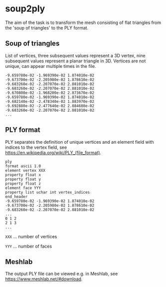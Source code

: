 # soup2ply

The aim of the task is to transform the mesh consisting of flat triangles from the 'soup of triangles' to the PLY format.

## Soup of triangles

List of vertices, three subsequent values represent a 3D vertex, nine subsequent values represent a planar triangle in 3D. Vertices are not unique, can appear multiple times in the file.

```
-9.659780e-02 -1.969390e-02 1.874010e-02
-9.673700e-02 -2.205980e-02 1.878610e-02
-9.683260e-02 -2.207070e-02 2.881010e-02
-9.683260e-02 -2.207070e-02 2.881010e-02
-9.670800e-02 -1.968200e-02 2.873670e-02
-9.659780e-02 -1.969390e-02 1.874010e-02
-9.682140e-02 -2.478340e-02 1.883970e-02
-9.692880e-02 -2.477640e-02 2.884680e-02
-9.683260e-02 -2.207070e-02 2.881010e-02
...
```

## PLY format

PLY separates the definition of unique vertices and an element field with indices to the vertex field, see https://en.wikipedia.org/wiki/PLY_(file_format).

```
ply
format ascii 1.0
element vertex XXX
property float x 
property float y
property float z
element face YYY
property list uchar int vertex_indices
end_header
-9.659780e-02 -1.969390e-02 1.874010e-02
-9.673700e-02 -2.205980e-02 1.878610e-02
-9.683260e-02 -2.207070e-02 2.881010e-02
...
0 1 2
2 1 3
...
```
`XXX` ... number of vertices

`YYY` ... number of faces

## Meshlab

The output PLY file can be viewed e.g. in Meshlab, see https://www.meshlab.net/#download.
